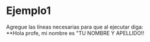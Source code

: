# Ejemplo1

Agregue las líneas necesarias para que al ejecutar diga:</br>
**Hola profe, mi nombre es "TU NOMBRE Y APELLIDO!! 
